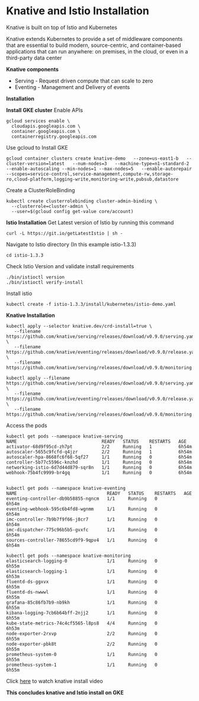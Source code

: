 # Knative and Istio Installation

Knative is built on top of Istio and Kubernetes

Knative extends Kubernetes to provide a set of middleware components that are essential to build modern, source-centric, and container-based applications that can run anywhere: on premises, in the cloud, or even in a third-party data center

**Knative components**
* Serving - Request driven compute that can scale to zero
* Eventing - Management and Delivery of events

**Installation**

**Install GKE cluster**
Enable APIs
```
gcloud services enable \
  cloudapis.googleapis.com \
  container.googleapis.com \
  containerregistry.googleapis.com
```
Use gcloud to Install GKE
```
gcloud container clusters create knative-demo   --zone=us-east1-b   --cluster-version=latest   --num-nodes=3   --machine-type=n1-standard-2   --enable-autoscaling --min-nodes=1 --max-nodes=5   --enable-autorepair   --scopes=service-control,service-management,compute-rw,storage-ro,cloud-platform,logging-write,monitoring-write,pubsub,datastore
```
Create a ClusterRoleBinding
```
kubectl create clusterrolebinding cluster-admin-binding \
  --clusterrole=cluster-admin \
  --user=$(gcloud config get-value core/account)
```

**Istio Installation**
Get Latest version of Istio by running this command
```
curl -L https://git.io/getLatestIstio | sh -
```

Navigate to Istio directory (In this example istio-1.3.3)
```
cd istio-1.3.3
```
Check Istio Version and validate install requirements
```
./bin/istioctl version
./bin/istioctl verify-install
```

Install istio
```
kubectl create -f istio-1.3.3/install/kubernetes/istio-demo.yaml
```

**Knative Installation**
```
kubectl apply --selector knative.dev/crd-install=true \
   --filename https://github.com/knative/serving/releases/download/v0.9.0/serving.yaml \
   --filename https://github.com/knative/eventing/releases/download/v0.9.0/release.yaml \
   --filename https://github.com/knative/serving/releases/download/v0.9.0/monitoring.yaml
```

```
kubectl apply --filename https://github.com/knative/serving/releases/download/v0.9.0/serving.yaml \
   --filename https://github.com/knative/eventing/releases/download/v0.9.0/release.yaml \
   --filename https://github.com/knative/serving/releases/download/v0.9.0/monitoring.yaml
```

Access the pods
```
kubectl get pods --namespace knative-serving
NAME                                READY   STATUS    RESTARTS   AGE
activator-68d9f95cd-zh7pt           2/2     Running   1          6h54m
autoscaler-5655c9fcfd-q4jzr         2/2     Running   1          6h54m
autoscaler-hpa-8668fc6f68-5qf27     1/1     Running   0          6h54m
controller-5b77c5596c-knzhd         1/1     Running   0          6h54m
networking-istio-6d7d44d879-sqr8n   1/1     Running   0          6h54m
webhook-75b4fc9999-br4gq            1/1     Running   0          6h54m


kubectl get pods --namespace knative-eventing
NAME                                  READY   STATUS    RESTARTS   AGE
eventing-controller-db9b58855-ngncm   1/1     Running   0          6h54m
eventing-webhook-595c6b4fd8-wgnmm     1/1     Running   0          6h54m
imc-controller-7b9b7f9f66-j8cr7       1/1     Running   0          6h54m
imc-dispatcher-775c96b5b5-gvxfc       1/1     Running   0          6h54m
sources-controller-78655cd9f9-9qpv4   1/1     Running   0          6h54m

kubectl get pods --namespace knative-monitoring
elasticsearch-logging-0               1/1     Running   0          6h55m
elasticsearch-logging-1               1/1     Running   0          6h53m
fluentd-ds-ggxvx                      1/1     Running   0          6h55m
fluentd-ds-nwwwl                      1/1     Running   0          6h55m
grafana-85c86fb7b9-nb9kh              1/1     Running   0          6h55m
kibana-logging-7cb6b64bff-2njj2       1/1     Running   0          6h55m
kube-state-metrics-74c4cf5565-l8ps8   4/4     Running   0          6h53m
node-exporter-2rxvp                   2/2     Running   0          6h55m
node-exporter-pbk8t                   2/2     Running   0          6h55m
prometheus-system-0                   1/1     Running   0          6h55m
prometheus-system-1                   1/1     Running   0          6h55m
```

Click [here](https://drive.google.com/open?id=16qwcx9i8i96ubh1aQN05D_OVv5rLWdVw) to watch knative install video

**This concludes knative and Istio install on GKE**

